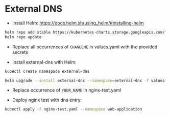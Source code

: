 # External DNS

* Install Helm: https://docs.helm.sh/using_helm/#installing-helm

```sh
helm repo add stable https://kubernetes-charts.storage.googleapis.com/
helm repo update
```

* Replace all occurrences of `CHANGEME` in values.yaml with the provided secrets

* Install external-dns with Helm:

```sh
kubectl create namespace external-dns
```

```sh
helm upgrade --install external-dns --namespace=external-dns -f values.yaml stable/external-dns
```

* Replace occurrence of `YOUR_NAME` in nginx-test.yaml

* Deploy nginx test with dns entry:

```sh
kubectl apply -f nginx-test.yaml --namespace web-application
```
